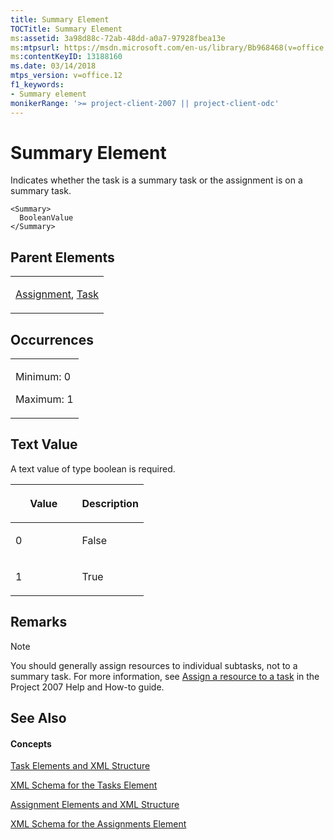 ```yaml
---
title: Summary Element
TOCTitle: Summary Element
ms:assetid: 3a98d88c-72ab-48dd-a0a7-97928fbea13e
ms:mtpsurl: https://msdn.microsoft.com/en-us/library/Bb968468(v=office.12)
ms:contentKeyID: 13188160
ms.date: 03/14/2018
mtps_version: v=office.12
f1_keywords:
- Summary element
monikerRange: '>= project-client-2007 || project-client-odc'
---
```


# Summary Element




Indicates whether the task is a summary task or the assignment is on a summary task.

    <Summary>
      BooleanValue
    </Summary>

## Parent Elements

<table>
<colgroup>
<col style="width: 100%" />
</colgroup>
<tbody>
<tr class="odd">
<td><p><a href="assignment-element.md">Assignment</a>, <a href="task-element.md">Task</a></p></td>
</tr>
</tbody>
</table>

## Occurrences

<table>
<colgroup>
<col style="width: 100%" />
</colgroup>
<tbody>
<tr class="odd">
<td><p>Minimum: 0</p>
<p>Maximum: 1</p></td>
</tr>
</tbody>
</table>

## Text Value

A text value of type boolean is required.

<table>
<colgroup>
<col style="width: 50%" />
<col style="width: 50%" />
</colgroup>
<thead>
<tr class="header">
<th><p>Value</p></th>
<th><p>Description</p></th>
</tr>
</thead>
<tbody>
<tr class="odd">
<td><p>0</p></td>
<td><p>False</p></td>
</tr>
<tr class="even">
<td><p>1</p></td>
<td><p>True</p></td>
</tr>
</tbody>
</table>

## Remarks


> [!NOTE]
> You should generally assign resources to individual subtasks, not to a summary task. For more information, see <A href="http://office.microsoft.com/en-us/project/ha101935931033.aspx">Assign a resource to a task</A> in the Project 2007 Help and How-to guide.


## See Also

#### Concepts

[Task Elements and XML Structure](task-elements-and-xml-structure.md)

[XML Schema for the Tasks Element](xml-schema-for-the-tasks-element.md)

[Assignment Elements and XML Structure](assignment-elements-and-xml-structure.md)

[XML Schema for the Assignments Element](xml-schema-for-the-assignments-element.md)

